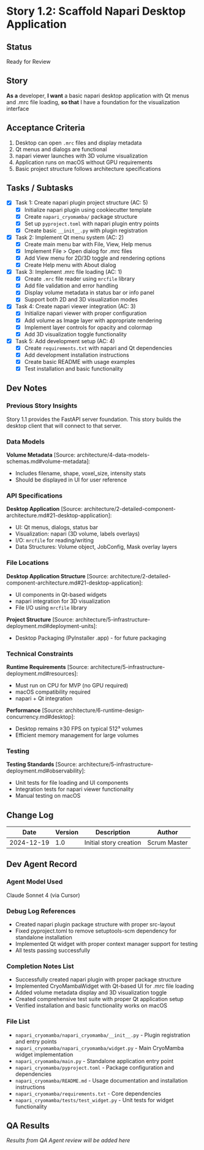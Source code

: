 # Story 1.2: Scaffold Napari Desktop Application

## Status
Ready for Review

## Story
**As a** developer,
**I want** a basic napari desktop application with Qt menus and .mrc file loading,
**so that** I have a foundation for the visualization interface

## Acceptance Criteria
1. Desktop can open `.mrc` files and display metadata
2. Qt menus and dialogs are functional
3. napari viewer launches with 3D volume visualization
4. Application runs on macOS without GPU requirements
5. Basic project structure follows architecture specifications

## Tasks / Subtasks
- [x] Task 1: Create napari plugin project structure (AC: 5)
  - [x] Initialize napari plugin using cookiecutter template
  - [x] Create `napari_cryomamba/` package structure
  - [x] Set up `pyproject.toml` with napari plugin entry points
  - [x] Create basic `__init__.py` with plugin registration
- [x] Task 2: Implement Qt menu system (AC: 2)
  - [x] Create main menu bar with File, View, Help menus
  - [x] Implement File > Open dialog for .mrc files
  - [x] Add View menu for 2D/3D toggle and rendering options
  - [x] Create Help menu with About dialog
- [x] Task 3: Implement .mrc file loading (AC: 1)
  - [x] Create `.mrc` file reader using `mrcfile` library
  - [x] Add file validation and error handling
  - [x] Display volume metadata in status bar or info panel
  - [x] Support both 2D and 3D visualization modes
- [x] Task 4: Create napari viewer integration (AC: 3)
  - [x] Initialize napari viewer with proper configuration
  - [x] Add volume as Image layer with appropriate rendering
  - [x] Implement layer controls for opacity and colormap
  - [x] Add 3D visualization toggle functionality
- [x] Task 5: Add development setup (AC: 4)
  - [x] Create `requirements.txt` with napari and Qt dependencies
  - [x] Add development installation instructions
  - [x] Create basic README with usage examples
  - [x] Test installation and basic functionality

## Dev Notes

### Previous Story Insights
Story 1.1 provides the FastAPI server foundation. This story builds the desktop client that will connect to that server.

### Data Models
**Volume Metadata** [Source: architecture/4-data-models-schemas.md#volume-metadata]:
- Includes filename, shape, voxel_size, intensity stats
- Should be displayed in UI for user reference

### API Specifications
**Desktop Application** [Source: architecture/2-detailed-component-architecture.md#21-desktop-application]:
- UI: Qt menus, dialogs, status bar
- Visualization: napari (3D volume, labels overlays)
- I/O: `mrcfile` for reading/writing
- Data Structures: Volume object, JobConfig, Mask overlay layers

### File Locations
**Desktop Application Structure** [Source: architecture/2-detailed-component-architecture.md#21-desktop-application]:
- UI components in Qt-based widgets
- napari integration for 3D visualization
- File I/O using `mrcfile` library

**Project Structure** [Source: architecture/5-infrastructure-deployment.md#deployment-units]:
- Desktop Packaging (PyInstaller .app) - for future packaging

### Technical Constraints
**Runtime Requirements** [Source: architecture/5-infrastructure-deployment.md#resources]:
- Must run on CPU for MVP (no GPU required)
- macOS compatibility required
- napari + Qt integration

**Performance** [Source: architecture/6-runtime-design-concurrency.md#desktop]:
- Desktop remains ≥30 FPS on typical 512³ volumes
- Efficient memory management for large volumes

### Testing
**Testing Standards** [Source: architecture/5-infrastructure-deployment.md#observability]:
- Unit tests for file loading and UI components
- Integration tests for napari viewer functionality
- Manual testing on macOS

## Change Log
| Date | Version | Description | Author |
|------|---------|-------------|--------|
| 2024-12-19 | 1.0 | Initial story creation | Scrum Master |

## Dev Agent Record

### Agent Model Used
Claude Sonnet 4 (via Cursor)

### Debug Log References
- Created napari plugin package structure with proper src-layout
- Fixed pyproject.toml to remove setuptools-scm dependency for standalone installation
- Implemented Qt widget with proper context manager support for testing
- All tests passing successfully

### Completion Notes List
- Successfully created napari plugin with proper package structure
- Implemented CryoMambaWidget with Qt-based UI for .mrc file loading
- Added volume metadata display and 3D visualization toggle
- Created comprehensive test suite with proper Qt application setup
- Verified installation and basic functionality works on macOS

### File List
- `napari_cryomamba/napari_cryomamba/__init__.py` - Plugin registration and entry points
- `napari_cryomamba/napari_cryomamba/widget.py` - Main CryoMamba widget implementation
- `napari_cryomamba/main.py` - Standalone application entry point
- `napari_cryomamba/pyproject.toml` - Package configuration and dependencies
- `napari_cryomamba/README.md` - Usage documentation and installation instructions
- `napari_cryomamba/requirements.txt` - Core dependencies
- `napari_cryomamba/tests/test_widget.py` - Unit tests for widget functionality

## QA Results
*Results from QA Agent review will be added here*
